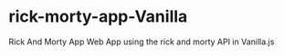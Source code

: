 # rick-morty-app-Vanilla

Rick And Morty App
Web App using the rick and morty API in Vanilla.js




